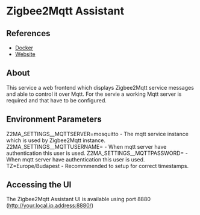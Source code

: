 # Zigbee2Mqtt Assistant
## References
- [Docker](https://hub.docker.com/r/carldebilly/zigbee2mqttassistant)
- [Website](https://github.com/yllibed/Zigbee2MqttAssistant/blob/master/README.md)

## About

This service a web frontend which displays Zigbee2Mqtt service messages and able to control it over Mqtt. For the 
servie a working Mqtt server is required and that have to be configured.

## Environment Parameters

Z2MA_SETTINGS__MQTTSERVER=mosquitto  - The mqtt service instance which is used by Zigbee2Mqtt instance.
Z2MA_SETTINGS__MQTTUSERNAME=<optional> - When mqtt server have authentication this user is used.
Z2MA_SETTINGS__MQTTPASSWORD=<optional> - When mqtt server have authentication this user is used.
TZ=Europe/Budapest <optional> - Recommmended to setup for correct timestamps.

## Accessing the UI
The  Zigbee2Mqtt Assistant UI is available using port 8880 (http://your.local.ip.address:8880/)

